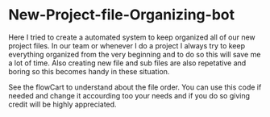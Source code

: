# New-Project-file-Organizing-bot
Here I tried to create a automated system to keep organized all of our new project files. In our team or whenever I do a project I always try to keep everything organized from the very beginning and to do so this will save me a lot of time. Also creating new file and sub files are also repetative and boring so this becomes handy in these situation.

See the flowCart to understand about the file order. You can use this code if needed and change it accourding too your needs and if you do so giving credit will be highly appreciated.
